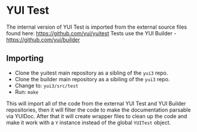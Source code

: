 YUI Test
========

The internal version of YUI Test is imported from the external source files found here:  https://github.com/yui/yuitest
Tests use the YUI Builder - https://github.com/yui/builder

Importing
---------

   * Clone the yuitest main repository as a sibling of the `yui3` repo.
   * Clone the builder main repository as a sibiling of the `yui3` repo.
   * Change to: `yui3/src/test`
   * Run: `make`

This will import all of the code from the external YUI Test and YUI Builder repositories, then it will
filter the code to make the documentation parsable via YUIDoc. After that it will create 
wrapper files to clean up the code and make it work with a `Y` instance instead of the
global `YUITest` object.
